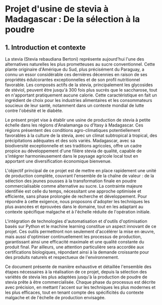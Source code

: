 # Projet d'usine de stevia à Madagascar : De la sélection à la poudre

## 1. Introduction et contexte

La stevia (Stevia rebaudiana Bertoni) représente aujourd'hui l'une des alternatives naturelles les plus prometteuses au sucre conventionnel. Cette plante originaire d'Amérique du Sud, plus précisément du Paraguay, a connu un essor considérable ces dernières décennies en raison de ses propriétés édulcorantes exceptionnelles et de son profil nutritionnel favorable. Les composés actifs de la stevia, principalement les glycosides de stéviol, peuvent être jusqu'à 300 fois plus sucrés que le saccharose, tout en n'apportant pratiquement aucune calorie. Cette caractéristique en fait un ingrédient de choix pour les industries alimentaires et les consommateurs soucieux de leur santé, notamment dans un contexte mondial de lutte contre l'obésité et le diabète.

Le présent projet vise à établir une usine de production de stevia à petite échelle dans les régions d'Analamanga ou d'Itasy à Madagascar. Ces régions présentent des conditions agro-climatiques potentiellement favorables à la culture de la stevia, avec un climat subtropical à tropical, des précipitations adéquates et des sols variés. Madagascar, avec sa biodiversité exceptionnelle et ses traditions agricoles, offre un cadre propice au développement d'une filière stevia de qualité, capable de s'intégrer harmonieusement dans le paysage agricole local tout en apportant une diversification économique bienvenue.

L'objectif principal de ce projet est de mettre en place rapidement une unité de production complète, couvrant l'ensemble de la chaîne de valeur : de la sélection des jeunes pousses à la transformation finale en poudre commercialisable comme alternative au sucre. La contrainte majeure identifiée est celle du temps, nécessitant une approche optimisée et efficiente, sans phase prolongée de recherche et développement. Pour répondre à cette exigence, nous proposons d'adopter les techniques les plus avancées et éprouvées dans le domaine, tout en les adaptant au contexte spécifique malgache et à l'échelle réduite de l'opération initiale.

L'intégration de technologies d'automatisation et d'outils d'optimisation basés sur Python et le machine learning constitue un aspect innovant de ce projet. Ces outils permettront non seulement d'accélérer la mise en œuvre, mais aussi d'optimiser continuellement les processus de production, garantissant ainsi une efficacité maximale et une qualité constante du produit final. Par ailleurs, une attention particulière sera accordée aux certifications biologiques, répondant ainsi à la demande croissante pour des produits naturels et respectueux de l'environnement.

Ce document présente de manière exhaustive et détaillée l'ensemble des étapes nécessaires à la réalisation de ce projet, depuis la sélection des variétés de stevia les plus adaptées jusqu'à la production de poudre de stevia prête à être commercialisée. Chaque phase du processus est décrite avec précision, en mettant l'accent sur les techniques les plus modernes et les plus efficaces, tout en tenant compte des spécificités du contexte malgache et de l'échelle de production envisagée.
